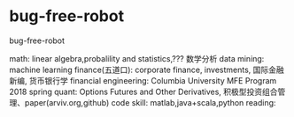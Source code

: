 # bug-free-robot
bug-free-robot

math:                    linear algebra,probalility and statistics,??? 数学分析
data mining:             machine learning
finance(五道口):         corporate finance, investments, 国际金融新编, 货币银行学
financial engineering:   Columbia University MFE Program  2018 spring 
quant:                   Options Futures and Other Derivatives, 积极型投资组合管理、paper(arviv.org,github)
code skill:              matlab,java+scala,python
reading:                 


